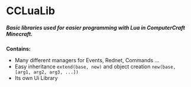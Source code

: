 # CCLuaLib
##### Basic libraries used for easier programming with Lua in ComputerCraft Minecraft.

**Contains:**
   - Many different managers for Events, Rednet, Commands ...
   - Easy inheritance `extend(base, new)` and object creation `new(base, [arg1, arg2, arg3, ...])`
   - Its own Ui Library
